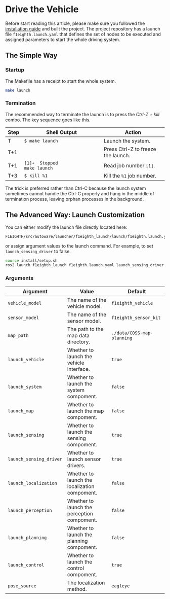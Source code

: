 # Drive the Vehicle

Before start reading this article, please make sure you followed the
[installation guide](installation.md) and built the project. The
project repository has a launch file `f1eighth.launch.yaml` that
defines the set of nodes to be executed and assigned parameters to
start the whole driving system.

## The Simple Way

### Startup

The Makefile has a receipt to start the whole system.

```sh
make launch
```

### Termination

The recommended way to terminate the launch is to press the _Ctrl-Z +
kill_ combo. The key sequence goes like this.

| Step | Shell Output                                | Action                             |
|------|---------------------------------------------|------------------------------------|
| T    | `$ make launch`                             | Launch the system.                 |
| T+1  |                                             | Press Ctrl-Z to freeze the launch. |
| T+1  | `[1]+  Stopped                 make launch` | Read job number `[1]`.             |
| T+3  | `$ kill %1`                                 | Kill the `%1` job number.          |

The trick is preferred rather than Ctrl-C because the launch system
sometimes cannot handle the Ctrl-C properly and hang in the middle of
termination process, leaving orphan processes in the background.

## The Advanced Way: Launch Customization

You can either modify the launch file directly located here:

```
F1EIGHTH/src/autoware/launcher/f1eighth_launch/launch/f1eighth.launch.yaml
```

or assign argument values to the launch command. For example, to set
 `launch_sensing_driver` to false.


```sh
source install/setup.sh
ros2 launch f1eighth_launch f1eighth.launch.yaml launch_sensing_driver:=false
```

### Arguments

| Argument                | Value                                         | Default                    |
|-------------------------|-----------------------------------------------|----------------------------|
| `vehicle_model`         | The name of the vehicle model.                | `f1eighth_vehicle`         |
| `sensor_model`          | The name of the sensor model.                 | `f1eighth_sensor_kit`      |
| `map_path`              | The path to the map data directory.           | `./data/COSS-map-planning` |
| `launch_vehicle`        | Whether to launch the vehicle interface.      | `true`                     |
| `launch_system`         | Whether to launch the system compoment.       | `false`                    |
| `launch_map`            | Whether to launch the map compoment.          | `false`                    |
| `launch_sensing`        | Whether to launch the sensing compoment.      | `true`                     |
| `launch_sensing_driver` | Whether to launch sensor drivers.             | `true`                     |
| `launch_localization`   | Whether to launch the localization compoment. | `false`                    |
| `launch_perception`     | Whether to launch the perception compoment.   | `false`                    |
| `launch_planning`       | Whether to launch the planning compoment.     | `false`                    |
| `launch_control`        | Whether to launch the control compoment.      | `true`                     |
| `pose_source`           | The localization method.                      | `eagleye`                  |
